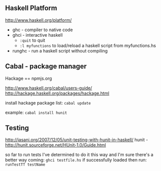 ## Haskell Platform

http://www.haskell.org/platform/

- ghc - compiler to native code
- ghci - interactive haskell
	- `:quit` to quit
	- `:l myfunctions` to load/reload a haskell script from myfunctions.hs
- runghc - run a haskell script without compiling

## Cabal - package manager

Hackage == npmjs.org

http://www.haskell.org/cabal/users-guide/
http://hackage.haskell.org/packages/hackage.html

install hackage package list:
`cabal update`

example:
`cabal install hunit`

## Testing

http://jasani.org/2007/12/05/unit-testing-with-hunit-in-haskell/
hunit - http://hunit.sourceforge.net/HUnit-1.0/Guide.html

so far to run tests I've determined to do it this way and I'm sure there's a better way coming:
`ghci testfile.hs`
if successfully loaded then run:
`runTestTT testName`








